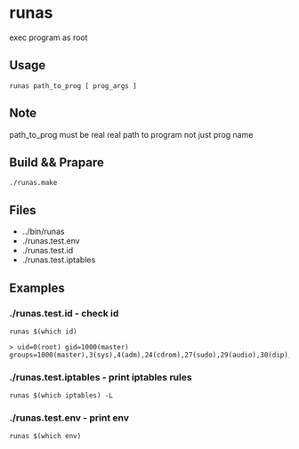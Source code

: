 # runas 

exec program as root

## Usage

    runas path_to_prog [ prog_args ]

## Note

path_to_prog must be real real path to program not just prog name

## Build && Prapare

    ./runas.make

## Files

* ../bin/runas
* ./runas.test.env
* ./runas.test.id
* ./runas.test.iptables

## Examples

### ./runas.test.id - check id

    runas $(which id)

    > uid=0(root) gid=1000(master) groups=1000(master),3(sys),4(adm),24(cdrom),27(sudo),29(audio),30(dip),46(plugdev),110(netdev),118(lpadmin),128(sambashare)


### ./runas.test.iptables - print iptables rules

    runas $(which iptables) -L

### ./runas.test.env - print env

    runas $(which env)

